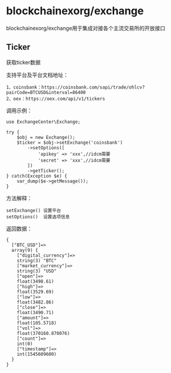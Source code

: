 # blockchainexorg/exchange
blockchainexorg/exchange用于集成对接各个主流交易所的开放接口

## Ticker
获取ticker数据

支持平台及平台文档地址：

```
1、coinsbank：https://coinsbank.com/sapi/trade/ohlcv?pairCode=BTCUSD&interval=86400
2、oex：https://oex.com/api/v1/tickers
```

调用示例：
```
use ExchangeCenter\Exchange;

try {
    $obj = new Exchange();
    $ticker = $obj->setExchange('coinsbank')   
        ->setOptions([
            'apikey' => 'xxx',//idcm需要
            'secret' => 'xxx',//idcm需要
        ])
        ->getTicker();
} catch(Exception $e) {
    var_dump($e->getMessage());
}
```
方法解释：
```
setExchange() 设置平台
setOptions()  设置选项信息
```
返回数据：
```
{
  ["BTC_USD"]=>
  array(9) {
    ["digital_currency"]=>
    string(3) "BTC"
    ["market_currency"]=>
    string(3) "USD"
    ["open"]=>
    float(3498.61)
    ["high"]=>
    float(3529.69)
    ["low"]=>
    float(3482.86)
    ["close"]=>
    float(3490.71)
    ["amount"]=>
    float(105.5718)
    ["vol"]=>
    float(370160.870076)
    ["count"]=>
    int(0)
    ["timestamp"]=>
    int(1545609600)
  }
}

```

